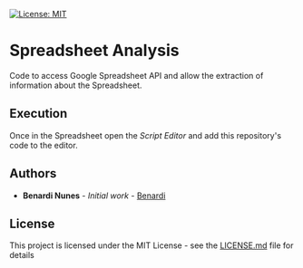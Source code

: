 [![License: MIT](https://img.shields.io/badge/License-MIT-yellow.svg)](https://opensource.org/licenses/MIT)

# Spreadsheet Analysis
Code to access Google Spreadsheet API and allow the extraction of information about the Spreadsheet. 

## Execution

Once in the Spreadsheet open the *Script Editor* and add this repository's code to the editor.

## Authors

* **Benardi Nunes** - *Initial work* - [Benardi](https://github.com/Benardi)

## License

This project is licensed under the MIT License - see the [LICENSE.md](LICENSE.md) file for details
